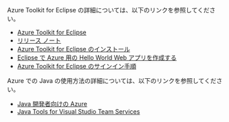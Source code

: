 Azure Toolkit for Eclipse の詳細については、以下のリンクを参照してください。 

* [Azure Toolkit for Eclipse](../eclipse/azure-toolkit-for-eclipse.md) 
* [リリース ノート](https://github.com/Microsoft/azure-tools-for-java/releases) 
* [Azure Toolkit for Eclipse のインストール](../eclipse/azure-toolkit-for-eclipse-installation.md) 
* [Eclipse で Azure 用の Hello World Web アプリを作成する](../eclipse/azure-toolkit-for-eclipse-create-hello-world-web-app.md) 
* [Azure Toolkit for Eclipse のサインイン手順](../eclipse/azure-toolkit-for-eclipse-sign-in-instructions.md) 

Azure での Java の使用方法の詳細については、以下のリンクを参照してください。 

* [Java 開発者向けの Azure](https://docs.microsoft.com/java/azure/) 
* [Java Tools for Visual Studio Team Services](https://java.visualstudio.com/) 
<!-- TODO: Add URLs for Java in VSCode here --> 
